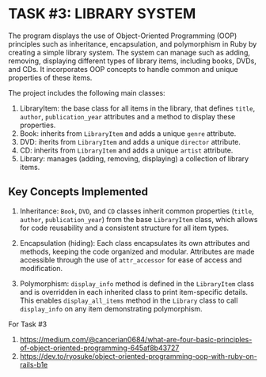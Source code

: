# TASK #3: LIBRARY SYSTEM

The program displays the use of Object-Oriented Programming (OOP) principles such as inheritance, encapsulation, and polymorphism in Ruby by creating a simple library system. The system can manage such as adding, removing, displaying different types of library items, including books, DVDs, and CDs. It incorporates OOP concepts to handle common and unique properties of these items.

The project includes the following main classes:
1. LibraryItem: the base class for all items in the library, that defines `title`, `author`, `publication_year` attributes and a method to display these properties.
2. Book: inherits from `LibraryItem` and adds a unique `genre` attribute.
3. DVD: iherits from `LibraryItem` and adds a unique `director` attribute.
4. CD: inherits from `LibraryItem` and adds a unique `artist` attribute.
5. Library: manages (adding, removing, displaying) a collection of library items. 

## Key Concepts Implemented

1. Inheritance: `Book`, `DVD`, and `CD` classes inherit common properties (`title`, `author`, `publication_year`) from the base `LibraryItem` class, which allows for code reusability and a consistent structure for all item types.
   
2. Encapsulation (hiding): Each class encapsulates its own attributes and methods, keeping the code organized and modular. Attributes are made accessible through the use of `attr_accessor` for ease of access and modification.

3. Polymorphism: `display_info` method is defined in the `LibraryItem` class and is overridden in each inherited class to print item-specific details. This enables `display_all_items` method in the `Library` class to call `display_info` on any item demonstrating polymorphism.

For Task #3
1. https://medium.com/@cancerian0684/what-are-four-basic-principles-of-object-oriented-programming-645af8b43727
2. https://dev.to/ryosuke/object-oriented-programming-oop-with-ruby-on-rails-b1e
